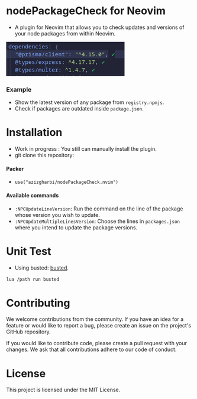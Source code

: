 # nodePackageCheck for Neovim

- A plugin for Neovim that allows you to check updates and versions of your node packages from within Neovim.

![screenshot](img/screenshot_npc.png)


### Example

- Show the latest version of any package from `registry.npmjs`.
- Check if packages are outdated inside `package.json`.

# Installation

- Work in progress : You still can manually install the plugin.
- git clone this repository:

#### Packer

- `use("azizgharbi/nodePackageCheck.nvim")`

#### Available commands

- `:NPCUpdateLineVersion`: Run the command on the line of the package whose version you wish to update.
- `:NPCUpdateMultipleLinesVersion`: Choose the lines in `packages.json` where you intend to update the package versions.

# Unit Test

- Using busted: [busted](https://lunarmodules.github.io/busted/).
```bash 
lua /path run busted
```

# Contributing

We welcome contributions from the community. If you have an idea for a feature or would like to report a bug, please create an issue on the project's GitHub repository.

If you would like to contribute code, please create a pull request with your changes. We ask that all contributions adhere to our code of conduct.

# License

This project is licensed under the MIT License.
